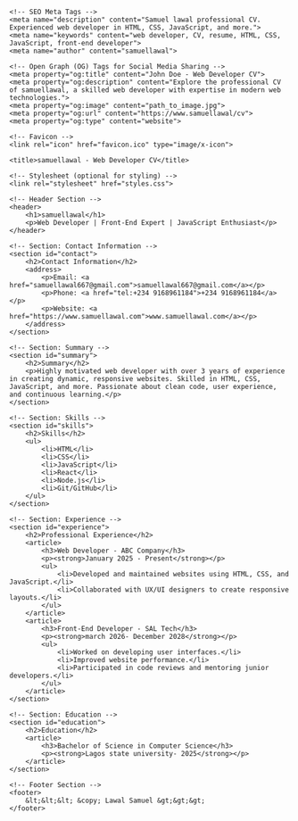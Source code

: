 <!DOCTYPE html>
<html lang="en">
<head>
    <meta charset="UTF-8">
    <meta name="viewport" content="width=device-width, initial-scale=1.0">
    
    <!-- SEO Meta Tags -->
    <meta name="description" content="Samuel lawal professional CV. Experienced web developer in HTML, CSS, JavaScript, and more.">
    <meta name="keywords" content="web developer, CV, resume, HTML, CSS, JavaScript, front-end developer">
    <meta name="author" content="samuellawal">

    <!-- Open Graph (OG) Tags for Social Media Sharing -->
    <meta property="og:title" content="John Doe - Web Developer CV">
    <meta property="og:description" content="Explore the professional CV of samuellawal, a skilled web developer with expertise in modern web technologies.">
    <meta property="og:image" content="path_to_image.jpg">
    <meta property="og:url" content="https://www.samuellawal/cv">
    <meta property="og:type" content="website">
    
    <!-- Favicon -->
    <link rel="icon" href="favicon.ico" type="image/x-icon">
    
    <title>samuellawal - Web Developer CV</title>
    
    <!-- Stylesheet (optional for styling) -->
    <link rel="stylesheet" href="styles.css">
</head>
<body>

    <!-- Header Section -->
    <header>
        <h1>samuellawal</h1>
        <p>Web Developer | Front-End Expert | JavaScript Enthusiast</p>
    </header>

    <!-- Section: Contact Information -->
    <section id="contact">
        <h2>Contact Information</h2>
        <address>
            <p>Email: <a href="samuellawal667@gmail.com">samuellawal667@gmail.com</a></p>
            <p>Phone: <a href="tel:+234 9168961184">+234 9168961184</a></p>
            <p>Website: <a href="https://www.samuellawal.com">www.samuellawal.com</a></p>
        </address>
    </section>

    <!-- Section: Summary -->
    <section id="summary">
        <h2>Summary</h2>
        <p>Highly motivated web developer with over 3 years of experience in creating dynamic, responsive websites. Skilled in HTML, CSS, JavaScript, and more. Passionate about clean code, user experience, and continuous learning.</p>
    </section>

    <!-- Section: Skills -->
    <section id="skills">
        <h2>Skills</h2>
        <ul>
            <li>HTML</li>
            <li>CSS</li>
            <li>JavaScript</li>
            <li>React</li>
            <li>Node.js</li>
            <li>Git/GitHub</li>
        </ul>
    </section>

    <!-- Section: Experience -->
    <section id="experience">
        <h2>Professional Experience</h2>
        <article>
            <h3>Web Developer - ABC Company</h3>
            <p><strong>January 2025 - Present</strong></p>
            <ul>
                <li>Developed and maintained websites using HTML, CSS, and JavaScript.</li>
                <li>Collaborated with UX/UI designers to create responsive layouts.</li>
            </ul>
        </article>
        <article>
            <h3>Front-End Developer - SAL Tech</h3>
            <p><strong>march 2026- December 2028</strong></p>
            <ul>
                <li>Worked on developing user interfaces.</li>
                <li>Improved website performance.</li>
                <li>Participated in code reviews and mentoring junior developers.</li>
            </ul>
        </article>
    </section>

    <!-- Section: Education -->
    <section id="education">
        <h2>Education</h2>
        <article>
            <h3>Bachelor of Science in Computer Science</h3>
            <p><strong>Lagos state university- 2025</strong></p>
        </article>
    </section>

    <!-- Footer Section -->
    <footer>
        &lt;&lt;&lt; &copy; Lawal Samuel &gt;&gt;&gt;
    </footer>

</body>
</html>
